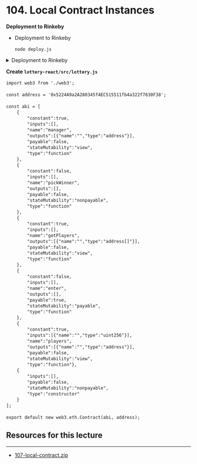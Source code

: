 # 104. Local Contract Instances

**Deployment to Rinkeby** 

-   Deployment to Rinkeby 
    ```
    node deploy.js
    ```  

<details>
  <summary>Deployment to Rinkeby</summary>

    ```
    node deploy.js
    ```  

![104. Local Contract Instances](../imgs/104.1_Local-Contract-Instances.png)
---

**ABI**
```
[{"constant":true,"inputs":[],"name":"manager","outputs":[{"name":"","type":"address"}],"payable":false,"stateMutability":"view","type":"function"},{"constant":false,"inputs":[],"name":"pickWinner","outputs":[],"payable":false,"stateMutability":"nonpayable","type":"function"},{"constant":true,"inputs":[],"name":"getPlayers","outputs":[{"name":"","type":"address[]"}],"payable":false,"stateMutability":"view","type":"function"},{"constant":false,"inputs":[],"name":"enter","outputs":[],"payable":true,"stateMutability":"payable","type":"function"},{"constant":true,"inputs":[{"name":"","type":"uint256"}],"name":"players","outputs":[{"name":"","type":"address"}],"payable":false,"stateMutability":"view","type":"function"},{"inputs":[],"payable":false,"stateMutability":"nonpayable","type":"constructor"}]
```

**Address deployed to**
```
0x5224A9a2A280345f4EC515511fb4a322f7630F38
```
</details>  

**Create `lottery-react/src/lottery.js`**
```
import web3 from './web3';

const address = '0x5224A9a2A280345f4EC515511fb4a322f7630F38';

const abi = [
    {
        "constant":true,
        "inputs":[],
        "name":"manager",
        "outputs":[{"name":"","type":"address"}],
        "payable":false,
        "stateMutability":"view",
        "type":"function"
    },
    {
        "constant":false,
        "inputs":[],
        "name":"pickWinner",
        "outputs":[],
        "payable":false,
        "stateMutability":"nonpayable",
        "type":"function"
    },
    {
        "constant":true,
        "inputs":[],
        "name":"getPlayers",
        "outputs":[{"name":"","type":"address[]"}],
        "payable":false,
        "stateMutability":"view",
        "type":"function"
    },
    {
        "constant":false,
        "inputs":[],
        "name":"enter",
        "outputs":[],
        "payable":true,
        "stateMutability":"payable",
        "type":"function"
    },
    {
        "constant":true,
        "inputs":[{"name":"","type":"uint256"}],
        "name":"players",
        "outputs":[{"name":"","type":"address"}],
        "payable":false,
        "stateMutability":"view",
        "type":"function"},
    {
        "inputs":[],
        "payable":false,
        "stateMutability":"nonpayable",
        "type":"constructor"
    }
];

export default new web3.eth.Contract(abi, address);

```

##  Resources for this lecture

---

-   [107-local-contract.zip](https://github.com/web3-nfts/bt-web3/raw/main/Curricula/Ethereum-and-Solidity_The_Complete_Developers_Guide/resources/107-local-contract.zip)